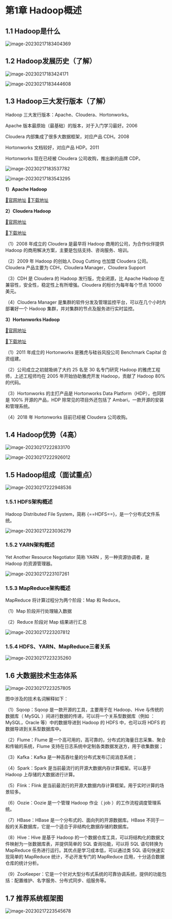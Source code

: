 # 第1章 Hadoop概述

## 1.1 Hadoop是什么

![image-20230217183404369](https://cos.gump.cloud/uPic/image-20230217183404369.png)

## 1.2 Hadoop发展历史（了解）

![image-20230217183424171](https://cos.gump.cloud/uPic/image-20230217183424171.png)

![image-20230217183444608](https://cos.gump.cloud/uPic/image-20230217183444608.png)

## 1.3 Hadoop三大发行版本（了解）

Hadoop 三大发行版本：Apache、Cloudera、Hortonworks。

Apache 版本最原始（最基础）的版本，对于入门学习最好。2006

Cloudera 内部集成了很多大数据框架，对应产品 CDH。2008

Hortonworks 文档较好，对应产品 HDP。2011

Hortonworks 现在已经被 Cloudera 公司收购，推出新的品牌 CDP。

![image-20230217183537782](https://cos.gump.cloud/uPic/image-20230217183537782.png)

![image-20230217183543295](https://cos.gump.cloud/uPic/image-20230217183543295.png)

**1）Apache Hadoop**

[:link:官网地址](http://hadoop.apache.org)
[:link:下载地址](https://hadoop.apache.org/releases.html)

**2）Cloudera Hadoop**

[:link:官网地址](https://www.cloudera.com/downloads/cdh)

[:link:下载地址](https://docs.cloudera.com/documentation/enterprise/6/release-notes/topics/rg_cdh_6_download.html)

（1）2008 年成立的 Cloudera 是最早将 Hadoop 商用的公司，为合作伙伴提供 Hadoop 的商用解决方案，主要是包括支持、咨询服务、培训。

（2）2009 年 Hadoop 的创始人 Doug Cutting 也加盟 Cloudera 公司。Cloudera 产品主要为 CDH，Cloudera Manager，Cloudera Support

（3）CDH 是 Cloudera 的 Hadoop 发行版，完全闭源，比 Apache Hadoop 在兼容性，安全性，稳定性上有所增强。Cloudera 的标价为每年每个节点 10000 美元。

（4）Cloudera Manager 是集群的软件分发及管理监控平台，可以在几个小时内部署好一个 Hadoop 集群，并对集群的节点及服务进行实时监控。

**3）Hortonworks Hadoop**

[:link:官网地址](https://hortonworks.com/products/data-center/hdp/)

[:link:下载地址](https://hortonworks.com/downloads/#data-platform)

（1）2011 年成立的 Hortonworks 是雅虎与硅谷风投公司 Benchmark Capital 合资组建。

（2）公司成立之初就吸纳了大约 25 名至 30 名专门研究 Hadoop 的雅虎工程师，上述工程师均在 2005 年开始协助雅虎开发 Hadoop，贡献了 Hadoop 80% 的代码。

（3）Hortonworks 的主打产品是 Hortonworks Data Platform（HDP），也同样是 100% 开源的产品，HDP 除常见的项目外还包括了 Ambari，一款开源的安装和管理系统。

（4）2018 年 Hortonworks 目前已经被 Cloudera 公司收购。

## 1.4 Hadoop优势（4高）

![image-20230217222833170](https://cos.gump.cloud/uPic/image-20230217222833170.png)

![image-20230217222926012](https://cos.gump.cloud/uPic/image-20230217222926012.png)

## 1.5 Hadoop组成（面试重点）

![image-20230217222948536](https://cos.gump.cloud/uPic/image-20230217222948536.png)

### 1.5.1 HDFS架构概述

Hadoop Distributed File System，简称 {==HDFS==}，是一个分布式文件系统。

![image-20230217223036279](https://cos.gump.cloud/uPic/image-20230217223036279.png)

### 1.5.2 YARN架构概述

Yet Another Resource Negotiator 简称 YARN ，另一种资源协调者，是 Hadoop 的资源管理器。

![image-20230217223107261](https://cos.gump.cloud/uPic/image-20230217223107261.png)

### 1.5.3 MapReduce架构概述

MapReduce 将计算过程分为两个阶段：Map 和 Reduce。

（1）Map 阶段并行处理输入数据

（2）Reduce 阶段对 Map 结果进行汇总

![image-20230217223207812](https://cos.gump.cloud/uPic/image-20230217223207812.png)

### 1.5.4 HDFS、YARN、MapReduce三者关系

![image-20230217223235260](https://cos.gump.cloud/uPic/image-20230217223235260.png)

## 1.6 大数据技术生态体系

![image-20230217223257805](https://cos.gump.cloud/uPic/image-20230217223257805.png)

图中涉及的技术名词解释如下：

（1）Sqoop：Sqoop 是一款开源的工具，主要用于在 Hadoop、Hive 与传统的数据库（ MySQL ）间进行数据的传递，可以将一个关系型数据库（例如 ：MySQL，Oracle 等）中的数据导进到 Hadoop 的 HDFS 中，也可以将 HDFS 的数据导进到关系型数据库中。

（2）Flume：Flume 是一个高可用的，高可靠的，分布式的海量日志采集、聚合和传输的系统，Flume 支持在日志系统中定制各类数据发送方，用于收集数据； 

（3）Kafka：Kafka 是一种高吞吐量的分布式发布订阅消息系统； 

（4）Spark：Spark 是当前最流行的开源大数据内存计算框架。可以基于 Hadoop 上存储的大数据进行计算。

（5）Flink：Flink 是当前最流行的开源大数据内存计算框架。用于实时计算的场景较多。

（6）Oozie：Oozie 是一个管理 Hadoop 作业（ job ）的工作流程调度管理系统。

（7）HBase：HBase 是一个分布式的、面向列的开源数据库。HBase 不同于一般的关系数据库，它是一个适合于非结构化数据存储的数据库。

（8）Hive：Hive 是基于 Hadoop 的一个数据仓库工具，可以将结构化的数据文件映射为一张数据库表，并提供简单的 SQL 查询功能，可以将 SQL 语句转换为 MapReduce 任务进行运行。其优点是学习成本低，可以通过类 SQL 语句快速实现简单的 MapReduce 统计，不必开发专门的 MapReduce 应用，十分适合数据仓库的统计分析。

（9）ZooKeeper：它是一个针对大型分布式系统的可靠协调系统，提供的功能包括：配置维护、名字服务、分布式同步、组服务等。

## 1.7 推荐系统框架图

![image-20230217223545678](https://cos.gump.cloud/uPic/image-20230217223545678.png)




